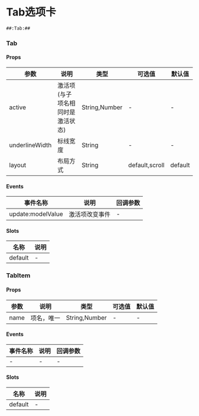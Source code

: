 # Tab选项卡

```
##:Tab:##
```

### Tab
#### Props
| 参数      | 说明    | 类型      | 可选值       | 默认值   |
|---------- |-------- |---------- |------------- |--------- |
| active     | 激活项(与子项名相同时是激活状态)   | String,Number  |   -       |    -    |
| underlineWidth     | 标线宽度   | String  |   -       |    -    |
| layout     | 布局方式   | String  |   default,scroll       |    default    |

#### Events
| 事件名称 | 说明 | 回调参数 |
|---------|--------|---------|
| update:modelValue| 激活项改变事件 | - |

#### Slots
| 名称 | 说明 | 
|---------|--------|
| default | - |

### TabItem
#### Props
| 参数      | 说明    | 类型      | 可选值       | 默认值   |
|---------- |-------- |---------- |------------- |--------- |
| name     | 项名，唯一   | String,Number  |   -       |    -    |

#### Events
| 事件名称 | 说明 | 回调参数 |
|---------|--------|---------|
| - | - | - |

#### Slots
| 名称 | 说明 | 
|---------|--------|
| default | - |